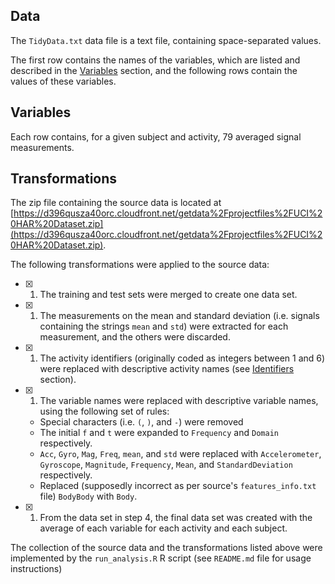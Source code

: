 ## Data <a name="data"></a>

The `TidyData.txt` data file is a text file, containing space-separated values.

The first row contains the names of the variables, which are listed and described in the [Variables](#variables) section, and the following rows contain the values of these variables. 


## Variables <a name="variables"></a>

Each row contains, for a given subject and activity, 79 averaged signal measurements.

## Transformations <a name="transformations"></a>

The zip file containing the source data is located at [https://d396qusza40orc.cloudfront.net/getdata%2Fprojectfiles%2FUCI%20HAR%20Dataset.zip](https://d396qusza40orc.cloudfront.net/getdata%2Fprojectfiles%2FUCI%20HAR%20Dataset.zip).

The following transformations were applied to the source data:

- [x] 1. The training and test sets were merged to create one data set.
- [x] 1. The measurements on the mean and standard deviation (i.e. signals containing the strings `mean` and `std`) were extracted for each measurement, and the others were discarded.
- [x] 1. The activity identifiers (originally coded as integers between 1 and 6) were replaced with descriptive activity names (see [Identifiers](#identifiers) section).
- [x] 1. The variable names were replaced with descriptive variable names, using the following set of rules:
	- Special characters (i.e. `(`, `)`, and `-`) were removed
	- The initial `f` and `t` were expanded to `Frequency` and `Domain` respectively.
	- `Acc`, `Gyro`, `Mag`, `Freq`, `mean`, and `std` were replaced with `Accelerometer`, `Gyroscope`, `Magnitude`, `Frequency`, `Mean`, and `StandardDeviation` respectively.
	- Replaced (supposedly incorrect as per source's `features_info.txt` file) `BodyBody` with `Body`.
- [x] 1. From the data set in step 4, the final data set was created with the average of each variable for each activity and each subject.

The collection of the source data and the transformations listed above were implemented by the `run_analysis.R` R script (see `README.md` file for usage instructions)
